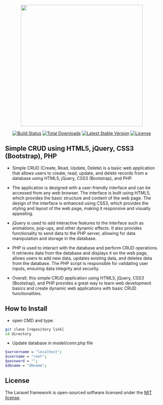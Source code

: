 <p align="center"><a href="https://dohcsmc.site" target="_blank"><img src="https://dohcsmc.site/csmc_laravel.svg" width="400"></a></p>

<p align="center">
<a href="https://travis-ci.org/laravel/framework"><img src="https://travis-ci.org/laravel/framework.svg" alt="Build Status"></a>
<a href="https://packagist.org/packages/laravel/framework"><img src="https://poser.pugx.org/laravel/framework/d/total.svg" alt="Total Downloads"></a>
<a href="https://packagist.org/packages/laravel/framework"><img src="https://poser.pugx.org/laravel/framework/v/stable.svg" alt="Latest Stable Version"></a>
<a href="https://packagist.org/packages/laravel/framework"><img src="https://poser.pugx.org/laravel/framework/license.svg" alt="License"></a>
</p>

## Simple CRUD using HTML5, jQuery, CSS3 (Bootstrap), PHP

- Simple CRUD (Create, Read, Update, Delete) is a basic web application that allows users to create, read, update, and delete records from a database using HTML5, jQuery, CSS3 (Bootstrap), and PHP.

- The application is designed with a user-friendly interface and can be accessed from any web browser. The interface is built using HTML5, which provides the basic structure and content of the web page. The design of the interface is enhanced using CSS3, which provides the styling and layout of the web page, making it responsive and visually appealing.

- jQuery is used to add interactive features to the interface such as animations, pop-ups, and other dynamic effects. It also provides functionality to send data to the PHP server, allowing for data manipulation and storage in the database.

- PHP is used to interact with the database and perform CRUD operations. It retrieves data from the database and displays it on the web page, allows users to add new data, updates existing data, and deletes data from the database. The PHP script is responsible for validating user inputs, ensuring data integrity and security.

- Overall, this simple CRUD application using HTML5, jQuery, CSS3 (Bootstrap), and PHP provides a great way to learn web development basics and create dynamic web applications with basic CRUD functionalities.

## How to Install

- open CMD and type:
```bash
git clone [repository link]
cd directory
```
- Update database in model/conn.php file

```bash
$servername = "localhost";
$username = "root";
$password = "";
$dbname = "dbname";
```


## License

The Laravel framework is open-sourced software licensed under the [MIT license](https://opensource.org/licenses/MIT).
